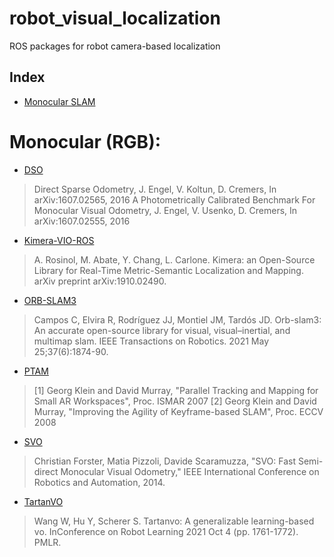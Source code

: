 # robot_visual_localization
ROS packages for robot camera-based localization

## Index
* [Monocular SLAM](#Monocular (RGB))


# Monocular (RGB):

- [DSO](https://github.com/JakobEngel/dso_ros)
>Direct Sparse Odometry, J. Engel, V. Koltun, D. Cremers, In arXiv:1607.02565, 2016
>A Photometrically Calibrated Benchmark For Monocular Visual Odometry, J. Engel, V. Usenko, D. Cremers, In arXiv:1607.02555, 2016

- [Kimera-VIO-ROS](https://github.com/MIT-SPARK/Kimera-VIO-ROS)
> A. Rosinol, M. Abate, Y. Chang, L. Carlone. Kimera: an Open-Source Library for Real-Time Metric-Semantic Localization and Mapping. arXiv preprint arXiv:1910.02490.

- [ORB-SLAM3](https://github.com/UZ-SLAMLab/ORB_SLAM3)
> Campos C, Elvira R, Rodríguez JJ, Montiel JM, Tardós JD. Orb-slam3: An accurate open-source library for visual, visual–inertial, and multimap slam. IEEE Transactions on Robotics. 2021 May 25;37(6):1874-90.

- [PTAM](https://github.com/ethz-asl/ethzasl_ptam)
> [1] Georg Klein and David Murray, "Parallel Tracking and Mapping for Small AR Workspaces", Proc. ISMAR 2007
> [2] Georg Klein and David Murray, "Improving the Agility of Keyframe-based SLAM", Proc. ECCV 2008

- [SVO](https://github.com/uzh-rpg/rpg_svo)
> Christian Forster, Matia Pizzoli, Davide Scaramuzza, "SVO: Fast Semi-direct Monocular Visual Odometry," IEEE International Conference on Robotics and Automation, 2014.

- [TartanVO](https://github.com/castacks/tartanvo)
> Wang W, Hu Y, Scherer S. Tartanvo: A generalizable learning-based vo. InConference on Robot Learning 2021 Oct 4 (pp. 1761-1772). PMLR.
